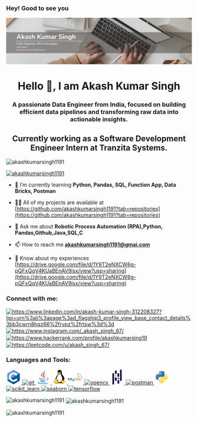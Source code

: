<h3 align="left">Hey! Good to see you</h3>


![logo](https://github.com/akashkumarsingh1191/akashkumarsingh1191/blob/main/Template.png)
<h1 align='center'>Hello 👋, I am Akash Kumar Singh</h1>
<h3 align="center">A passionate Data Engineer from India, focused on building efficient data pipelines and transforming raw data into actionable insights.</h3>
<h2 align="center">Currently working as a Software Development Engineer Intern at Tranzita Systems.</h2>
<p align="left"> <img src="https://komarev.com/ghpvc/?username=akashkumarsingh1191&label=Profile%20views&color=0e75b6&style=flat" alt="akashkumarsingh1191" /> </p>

<p align="left"> <a href="https://github.com/ryo-ma/github-profile-trophy"><img src="https://github-profile-trophy.vercel.app/?username=akashkumarsingh1191" alt="akashkumarsingh1191" /></a> </p>


- 🌱 I’m currently learning **Python, Pandas, SQL, Function App, Data Bricks, Postman**

- 👨‍💻 All of my projects are available at [https://github.com/akashkumarsingh1191?tab=repositories](https://github.com/akashkumarsingh1191?tab=repositories)

- 💬 Ask me about **Robotic Process Automation (RPA),Python, Pandas,Github,Java,SQL,C**

- 📫 How to reach me **akashkumarsingh1191@gmai.com**

- 📄 Know about my experiences [https://drive.google.com/file/d/1Y9T2eNXCW6g-pQFxQqV4KUaBEnAV9isx/view?usp=sharing](https://drive.google.com/file/d/1Y9T2eNXCW6g-pQFxQqV4KUaBEnAV9isx/view?usp=sharing)

<h3 align="left">Connect with me:</h3>
<p align="left">
<a href="https://linkedin.com/in/https://www.linkedin.com/in/akash-kumar-singh-312208327?lipi=urn%3ali%3apage%3ad_flagship3_profile_view_base_contact_details%3bb3cwrn8hqz66%2frvpz%2frtsw%3d%3d" target="blank"><img align="center" src="https://raw.githubusercontent.com/rahuldkjain/github-profile-readme-generator/master/src/images/icons/Social/linked-in-alt.svg" alt="https://www.linkedin.com/in/akash-kumar-singh-312208327?lipi=urn%3ali%3apage%3ad_flagship3_profile_view_base_contact_details%3bb3cwrn8hqz66%2frvpz%2frtsw%3d%3d" height="30" width="40" /></a>
<a href="https://instagram.com/https://www.instagram.com/_akash_singh_67/" target="blank"><img align="center" src="https://raw.githubusercontent.com/rahuldkjain/github-profile-readme-generator/master/src/images/icons/Social/instagram.svg" alt="https://www.instagram.com/_akash_singh_67/" height="30" width="40" /></a>
<a href="https://www.hackerrank.com/https://www.hackerrank.com/profile/akashkumarsing19" target="blank"><img align="center" src="https://raw.githubusercontent.com/rahuldkjain/github-profile-readme-generator/master/src/images/icons/Social/hackerrank.svg" alt="https://www.hackerrank.com/profile/akashkumarsing19" height="30" width="40" /></a>
<a href="https://www.leetcode.com/https://leetcode.com/u/akash_singh_67/" target="blank"><img align="center" src="https://raw.githubusercontent.com/rahuldkjain/github-profile-readme-generator/master/src/images/icons/Social/leet-code.svg" alt="https://leetcode.com/u/akash_singh_67/" height="30" width="40" /></a>
</p>

<h3 align="left">Languages and Tools:</h3>
<p align="left"> <a href="https://www.cprogramming.com/" target="_blank" rel="noreferrer"> <img src="https://raw.githubusercontent.com/devicons/devicon/master/icons/c/c-original.svg" alt="c" width="40" height="40"/> </a> <a href="https://git-scm.com/" target="_blank" rel="noreferrer"> <img src="https://www.vectorlogo.zone/logos/git-scm/git-scm-icon.svg" alt="git" width="40" height="40"/> </a> <a href="https://www.java.com" target="_blank" rel="noreferrer"> <img src="https://raw.githubusercontent.com/devicons/devicon/master/icons/java/java-original.svg" alt="java" width="40" height="40"/> </a> <a href="https://www.linux.org/" target="_blank" rel="noreferrer"> <img src="https://raw.githubusercontent.com/devicons/devicon/master/icons/linux/linux-original.svg" alt="linux" width="40" height="40"/> </a> <a href="https://www.mysql.com/" target="_blank" rel="noreferrer"> <img src="https://raw.githubusercontent.com/devicons/devicon/master/icons/mysql/mysql-original-wordmark.svg" alt="mysql" width="40" height="40"/> </a> <a href="https://opencv.org/" target="_blank" rel="noreferrer"> <img src="https://www.vectorlogo.zone/logos/opencv/opencv-icon.svg" alt="opencv" width="40" height="40"/> </a> <a href="https://pandas.pydata.org/" target="_blank" rel="noreferrer"> <img src="https://raw.githubusercontent.com/devicons/devicon/2ae2a900d2f041da66e950e4d48052658d850630/icons/pandas/pandas-original.svg" alt="pandas" width="40" height="40"/> </a> <a href="https://postman.com" target="_blank" rel="noreferrer"> <img src="https://www.vectorlogo.zone/logos/getpostman/getpostman-icon.svg" alt="postman" width="40" height="40"/> </a> <a href="https://www.python.org" target="_blank" rel="noreferrer"> <img src="https://raw.githubusercontent.com/devicons/devicon/master/icons/python/python-original.svg" alt="python" width="40" height="40"/> </a> <a href="https://scikit-learn.org/" target="_blank" rel="noreferrer"> <img src="https://upload.wikimedia.org/wikipedia/commons/0/05/Scikit_learn_logo_small.svg" alt="scikit_learn" width="40" height="40"/> </a> <a href="https://seaborn.pydata.org/" target="_blank" rel="noreferrer"> <img src="https://seaborn.pydata.org/_images/logo-mark-lightbg.svg" alt="seaborn" width="40" height="40"/> </a> <a href="https://www.tensorflow.org" target="_blank" rel="noreferrer"> <img src="https://www.vectorlogo.zone/logos/tensorflow/tensorflow-icon.svg" alt="tensorflow" width="40" height="40"/> </a> </p>

<p><img align="left" src="https://github-readme-stats.vercel.app/api/top-langs?username=akashkumarsingh1191&show_icons=true&locale=en&layout=compact" alt="akashkumarsingh1191" /></p>

<p>&nbsp;<img align="center" src="https://github-readme-stats.vercel.app/api?username=akashkumarsingh1191&show_icons=true&locale=en" alt="akashkumarsingh1191" /></p>

<p><img align="center" src="https://github-readme-streak-stats.herokuapp.com/?user=akashkumarsingh1191&" alt="akashkumarsingh1191" /></p>
